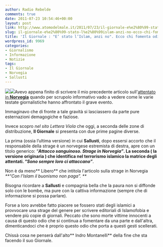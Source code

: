 ```yaml
---
author: Radio Rebelde
comments: true
date: 2011-07-23 10:54:46+00:00
layout: post
link: http://www.atomodelmale.it/2011/07/23/il-giornale-e%e2%80%99-stato-l%e2%80%99islam-anzi-no-ecco-chi-fomenta-odio/
slug: il-giornale-e%e2%80%99-stato-l%e2%80%99islam-anzi-no-ecco-chi-fomenta-odio
title: 'Il Giornale : "E’ stato l’Islam, anzi no". Ecco chi fomenta odio. '
wordpress_id: 9969
categories:
- Giornalismo
- Informazione
- Notizie
tags:
- Il Giornale
- Norvegia
- Sallusti
---
```


[![](http://www.atomodelmale.it/wp-content/uploads/2011/07/strge-204x300.jpg)](http://www.atomodelmale.it/wp-content/uploads/2011/07/strge.jpg)[![](http://www.atomodelmale.it/wp-content/uploads/2011/07/giornale-198x300.jpg)](http://www.atomodelmale.it/wp-content/uploads/2011/07/giornale.jpeg)Avevo appena finito di scrivere il mio precedente articolo sull'[attentato in **Norvegia**](http://www.atomodelmale.it/2011/07/23/attentati-in-norvegia-oltre-90-morti-lodio-religioso-continua-a-far-vittime/) quando per scrupolo informativo vado a vedere come le varie testate giornalistiche hanno affrontato il grave evento.

Immaginavo che di fronte a tale gravità si lasciassero da parte pure esternazioni demagogiche e faziose.

Invece scopro _nel sito Lettera Viola_ che oggi, a seconda delle zone di distribuzione, **Il Giornale** si presenta con due prime pagine diverse.

La prima (ossia l’ultima versione) in cui **Sallusti**, dopo essersi accorto che il responsabile della strage è un norvegese estremista di destra, apre con un titolo generico: _“**Attacco sanguinoso. Strage in Norvegia”**_**. **La seconda ( la versione originaria ) che identifica nel terrorismo islamico la matrice degli attentati. “**_Sono sempre loro ci attaccano”_**.



Non è da meno** Libero** che intitola l'articolo sulla strage in Norvegia _**“Con l’Islam il buonismo non paga”. **_

Bisogna ricordare a **Sallusti** e compagnia bella che la paura non si diffonde solo con le bombe, ma pure con la cattiva informazione (sempre che di informazione si possa parlare).

Forse a loro avrebbe fatto piacere se fossero stati degli islamici a provvocare una strage del genere per scrivere editoriali di Islamofobia e vendere più copie di giornali. Peccato che sono morte vittime innocenti a causa di questo odio che si continua a fomentare da una parte e dall'altra, dimenticandoci che è proprio questo odio che porta a questi gesti scellerati.

Chissà cosa ne penserà dall'alto** Indro Montanelli** della fine che sta facendo il suo Giornale.
